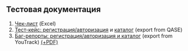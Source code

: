 ## Тестовая документация

1. [Чек-лист](https://docs.google.com/spreadsheets/d/1jwTt53MVXK9Y8XWH959Q-syDuaOiBG-lp8MYheMM0D0/edit?usp=sharing) (Excel)
2. [Тест-кейс: регистрация/авторизация](https://github.com/DariaBakhtina/docs/blob/main/Тест-кейсы%20-%20регистрация%20и%20авторизация.pdf) и [каталог](https://github.com/DariaBakhtina/docs/blob/main/Тест-кейсы%20-%20каталог%20товаров.pdf) (export from QASE) 
3. [Баг-репорты: регистрация/авторизация и каталог](https://docs.google.com/spreadsheets/d/13cbLYZHrsaY25brn4PMVdJMoUBeVtoMw/edit?usp=sharing&ouid=108197032685775109729&rtpof=true&sd=true) (export from YouTrack) [(+PDF)](https://github.com/DariaBakhtina/docs/tree/main/Test%20Run)
